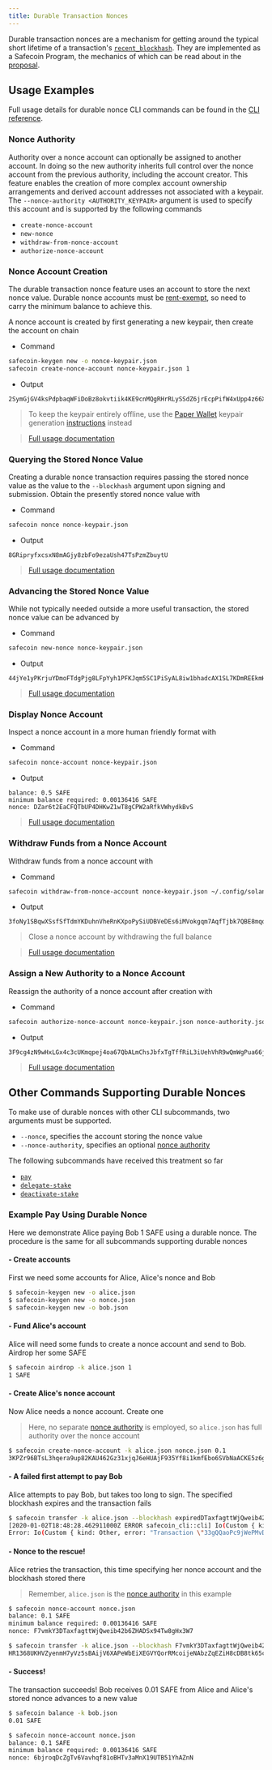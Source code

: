 ```yaml
---
title: Durable Transaction Nonces
---
```


Durable transaction nonces are a mechanism for getting around the typical
short lifetime of a transaction's [`recent_blockhash`](developing/programming-model/transactions.md#recent-blockhash).
They are implemented as a Safecoin Program, the mechanics of which can be read
about in the [proposal](../implemented-proposals/durable-tx-nonces.md).

## Usage Examples

Full usage details for durable nonce CLI commands can be found in the
[CLI reference](../cli/usage.md).

### Nonce Authority

Authority over a nonce account can optionally be assigned to another account. In
doing so the new authority inherits full control over the nonce account from the
previous authority, including the account creator. This feature enables the
creation of more complex account ownership arrangements and derived account
addresses not associated with a keypair. The `--nonce-authority <AUTHORITY_KEYPAIR>`
argument is used to specify this account and is supported by the following
commands

- `create-nonce-account`
- `new-nonce`
- `withdraw-from-nonce-account`
- `authorize-nonce-account`

### Nonce Account Creation

The durable transaction nonce feature uses an account to store the next nonce
value. Durable nonce accounts must be [rent-exempt](../implemented-proposals/rent.md#two-tiered-rent-regime),
so need to carry the minimum balance to achieve this.

A nonce account is created by first generating a new keypair, then create the account on chain

- Command

```bash
safecoin-keygen new -o nonce-keypair.json
safecoin create-nonce-account nonce-keypair.json 1
```

- Output

```text
2SymGjGV4ksPdpbaqWFiDoBz8okvtiik4KE9cnMQgRHrRLySSdZ6jrEcpPifW4xUpp4z66XM9d9wM48sA7peG2XL
```

> To keep the keypair entirely offline, use the [Paper Wallet](wallet-guide/paper-wallet.md) keypair generation [instructions](wallet-guide/paper-wallet.md#seed-phrase-generation) instead

> [Full usage documentation](../cli/usage.md#solana-create-nonce-account)

### Querying the Stored Nonce Value

Creating a durable nonce transaction requires passing the stored nonce value as
the value to the `--blockhash` argument upon signing and submission. Obtain the
presently stored nonce value with

- Command

```bash
safecoin nonce nonce-keypair.json
```

- Output

```text
8GRipryfxcsxN8mAGjy8zbFo9ezaUsh47TsPzmZbuytU
```

> [Full usage documentation](../cli/usage.md#solana-get-nonce)

### Advancing the Stored Nonce Value

While not typically needed outside a more useful transaction, the stored nonce
value can be advanced by

- Command

```bash
safecoin new-nonce nonce-keypair.json
```

- Output

```text
44jYe1yPKrjuYDmoFTdgPjg8LFpYyh1PFKJqm5SC1PiSyAL8iw1bhadcAX1SL7KDmREEkmHpYvreKoNv6fZgfvUK
```

> [Full usage documentation](../cli/usage.md#solana-new-nonce)

### Display Nonce Account

Inspect a nonce account in a more human friendly format with

- Command

```bash
safecoin nonce-account nonce-keypair.json
```

- Output

```text
balance: 0.5 SAFE
minimum balance required: 0.00136416 SAFE
nonce: DZar6t2EaCFQTbUP4DHKwZ1wT8gCPW2aRfkVWhydkBvS
```

> [Full usage documentation](../cli/usage.md#solana-nonce-account)

### Withdraw Funds from a Nonce Account

Withdraw funds from a nonce account with

- Command

```bash
safecoin withdraw-from-nonce-account nonce-keypair.json ~/.config/solana/id.json 0.5
```

- Output

```text
3foNy1SBqwXSsfSfTdmYKDuhnVheRnKXpoPySiUDBVeDEs6iMVokgqm7AqfTjbk7QBE8mqomvMUMNQhtdMvFLide
```

> Close a nonce account by withdrawing the full balance

> [Full usage documentation](../cli/usage.md#solana-withdraw-from-nonce-account)

### Assign a New Authority to a Nonce Account

Reassign the authority of a nonce account after creation with

- Command

```bash
safecoin authorize-nonce-account nonce-keypair.json nonce-authority.json
```

- Output

```text
3F9cg4zN9wHxLGx4c3cUKmqpej4oa67QbALmChsJbfxTgTffRiL3iUehVhR9wQmWgPua66jPuAYeL1K2pYYjbNoT
```

> [Full usage documentation](../cli/usage.md#solana-authorize-nonce-account)

## Other Commands Supporting Durable Nonces

To make use of durable nonces with other CLI subcommands, two arguments must be
supported.

- `--nonce`, specifies the account storing the nonce value
- `--nonce-authority`, specifies an optional [nonce authority](#nonce-authority)

The following subcommands have received this treatment so far

- [`pay`](../cli/usage.md#solana-pay)
- [`delegate-stake`](../cli/usage.md#solana-delegate-stake)
- [`deactivate-stake`](../cli/usage.md#solana-deactivate-stake)

### Example Pay Using Durable Nonce

Here we demonstrate Alice paying Bob 1 SAFE using a durable nonce. The procedure
is the same for all subcommands supporting durable nonces

#### - Create accounts

First we need some accounts for Alice, Alice's nonce and Bob

```bash
$ safecoin-keygen new -o alice.json
$ safecoin-keygen new -o nonce.json
$ safecoin-keygen new -o bob.json
```

#### - Fund Alice's account

Alice will need some funds to create a nonce account and send to Bob. Airdrop
her some SAFE

```bash
$ safecoin airdrop -k alice.json 1
1 SAFE
```

#### - Create Alice's nonce account

Now Alice needs a nonce account. Create one

> Here, no separate [nonce authority](#nonce-authority) is employed, so `alice.json` has full authority over the nonce account

```bash
$ safecoin create-nonce-account -k alice.json nonce.json 0.1
3KPZr96BTsL3hqera9up82KAU462Gz31xjqJ6eHUAjF935Yf8i1kmfEbo6SVbNaACKE5z6gySrNjVRvmS8DcPuwV
```

#### - A failed first attempt to pay Bob

Alice attempts to pay Bob, but takes too long to sign. The specified blockhash
expires and the transaction fails

```bash
$ safecoin transfer -k alice.json --blockhash expiredDTaxfagttWjQweib42b6ZHADSx94Tw8gHx11 bob.json 0.01
[2020-01-02T18:48:28.462911000Z ERROR safecoin_cli::cli] Io(Custom { kind: Other, error: "Transaction \"33gQQaoPc9jWePMvDAeyJpcnSPiGUAdtVg8zREWv4GiKjkcGNufgpcbFyRKRrA25NkgjZySEeKue5rawyeH5TzsV\" failed: None" })
Error: Io(Custom { kind: Other, error: "Transaction \"33gQQaoPc9jWePMvDAeyJpcnSPiGUAdtVg8zREWv4GiKjkcGNufgpcbFyRKRrA25NkgjZySEeKue5rawyeH5TzsV\" failed: None" })
```

#### - Nonce to the rescue!

Alice retries the transaction, this time specifying her nonce account and the
blockhash stored there

> Remember, `alice.json` is the [nonce authority](#nonce-authority) in this example

```bash
$ safecoin nonce-account nonce.json
balance: 0.1 SAFE
minimum balance required: 0.00136416 SAFE
nonce: F7vmkY3DTaxfagttWjQweib42b6ZHADSx94Tw8gHx3W7
```

```bash
$ safecoin transfer -k alice.json --blockhash F7vmkY3DTaxfagttWjQweib42b6ZHADSx94Tw8gHx3W7 --nonce nonce.json bob.json 0.01
HR1368UKHVZyenmH7yVz5sBAijV6XAPeWbEiXEGVYQorRMcoijeNAbzZqEZiH8cDB8tk65ckqeegFjK8dHwNFgQ
```

#### - Success!

The transaction succeeds! Bob receives 0.01 SAFE from Alice and Alice's stored
nonce advances to a new value

```bash
$ safecoin balance -k bob.json
0.01 SAFE
```

```bash
$ safecoin nonce-account nonce.json
balance: 0.1 SAFE
minimum balance required: 0.00136416 SAFE
nonce: 6bjroqDcZgTv6Vavhqf81oBHTv3aMnX19UTB51YhAZnN
```
